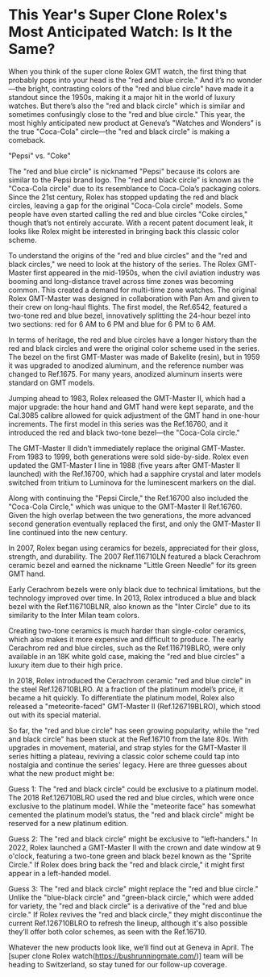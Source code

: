 This Year's Super Clone Rolex's Most Anticipated Watch: Is It the Same?
========================================

When you think of the super clone Rolex GMT watch, the first thing that probably pops into your head is the "red and blue circle." And it’s no wonder—the bright, contrasting colors of the "red and blue circle" have made it a standout since the 1950s, making it a major hit in the world of luxury watches. But there’s also the "red and black circle" which is similar and sometimes confusingly close to the "red and blue circle." This year, the most highly anticipated new product at Geneva’s "Watches and Wonders" is the true "Coca-Cola" circle—the "red and black circle" is making a comeback.

"Pepsi" vs. "Coke"

The "red and blue circle" is nicknamed "Pepsi" because its colors are similar to the Pepsi brand logo. The "red and black circle" is known as the "Coca-Cola circle" due to its resemblance to Coca-Cola’s packaging colors. Since the 21st century, Rolex has stopped updating the red and black circles, leaving a gap for the original "Coca-Cola circle" models. Some people have even started calling the red and blue circles "Coke circles," though that’s not entirely accurate. With a recent patent document leak, it looks like Rolex might be interested in bringing back this classic color scheme.

To understand the origins of the "red and blue circles" and the "red and black circles," we need to look at the history of the series. The Rolex GMT-Master first appeared in the mid-1950s, when the civil aviation industry was booming and long-distance travel across time zones was becoming common. This created a demand for multi-time zone watches. The original Rolex GMT-Master was designed in collaboration with Pan Am and given to their crew on long-haul flights. The first model, the Ref.6542, featured a two-tone red and blue bezel, innovatively splitting the 24-hour bezel into two sections: red for 6 AM to 6 PM and blue for 6 PM to 6 AM.

In terms of heritage, the red and blue circles have a longer history than the red and black circles and were the original color scheme used in the series. The bezel on the first GMT-Master was made of Bakelite (resin), but in 1959 it was upgraded to anodized aluminum, and the reference number was changed to Ref.1675. For many years, anodized aluminum inserts were standard on GMT models.

Jumping ahead to 1983, Rolex released the GMT-Master II, which had a major upgrade: the hour hand and GMT hand were kept separate, and the Cal.3085 calibre allowed for quick adjustment of the GMT hand in one-hour increments. The first model in this series was the Ref.16760, and it introduced the red and black two-tone bezel—the "Coca-Cola circle."

The GMT-Master II didn’t immediately replace the original GMT-Master. From 1983 to 1999, both generations were sold side-by-side. Rolex even updated the GMT-Master I line in 1988 (five years after GMT-Master II launched) with the Ref.16700, which had a sapphire crystal and later models switched from tritium to Luminova for the luminescent markers on the dial.

Along with continuing the "Pepsi Circle," the Ref.16700 also included the "Coca-Cola Circle," which was unique to the GMT-Master II Ref.16760. Given the high overlap between the two generations, the more advanced second generation eventually replaced the first, and only the GMT-Master II line continued into the new century.

In 2007, Rolex began using ceramics for bezels, appreciated for their gloss, strength, and durability. The 2007 Ref.116710LN featured a black Cerachrom ceramic bezel and earned the nickname "Little Green Needle" for its green GMT hand.

Early Cerachrom bezels were only black due to technical limitations, but the technology improved over time. In 2013, Rolex introduced a blue and black bezel with the Ref.116710BLNR, also known as the "Inter Circle" due to its similarity to the Inter Milan team colors.

Creating two-tone ceramics is much harder than single-color ceramics, which also makes it more expensive and difficult to produce. The early Cerachrom red and blue circles, such as the Ref.116719BLRO, were only available in an 18K white gold case, making the "red and blue circles" a luxury item due to their high price.

In 2018, Rolex introduced the Cerachrom ceramic "red and blue circle" in the steel Ref.126710BLRO. At a fraction of the platinum model’s price, it became a hit quickly. To differentiate the platinum model, Rolex also released a "meteorite-faced" GMT-Master II (Ref.126719BLRO), which stood out with its special material.

So far, the "red and blue circle" has seen growing popularity, while the "red and black circle" has been stuck at the Ref.16710 from the late 80s. With upgrades in movement, material, and strap styles for the GMT-Master II series hitting a plateau, reviving a classic color scheme could tap into nostalgia and continue the series' legacy. Here are three guesses about what the new product might be:

Guess 1: The "red and black circle" could be exclusive to a platinum model. The 2018 Ref.126710BLRO used the red and blue circles, which were once exclusive to the platinum model. While the "meteorite face" has somewhat cemented the platinum model’s status, the "red and black circle" might be reserved for a new platinum edition.

Guess 2: The "red and black circle" might be exclusive to "left-handers." In 2022, Rolex launched a GMT-Master II with the crown and date window at 9 o'clock, featuring a two-tone green and black bezel known as the "Sprite Circle." If Rolex does bring back the "red and black circle," it might first appear in a left-handed model.

Guess 3: The "red and black circle" might replace the "red and blue circle." Unlike the "blue-black circle" and "green-black circle," which were added for variety, the "red and black circle" is a derivative of the "red and blue circle." If Rolex revives the "red and black circle," they might discontinue the current Ref.126710BLRO to refresh the lineup, although it's also possible they’ll offer both color schemes, as seen with the Ref.16710.

Whatever the new products look like, we’ll find out at Geneva in April. The [super clone Rolex watch(https://bushrunningmate.com/)] team will be heading to Switzerland, so stay tuned for our follow-up coverage.
